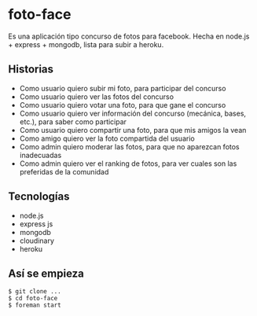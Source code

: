 foto-face
=========

Es una aplicación tipo concurso de fotos para facebook.
Hecha en node.js + express + mongodb, lista para subir a heroku.

Historias
--------
* Como usuario quiero subir mi foto, para participar del concurso
* Como usuario quiero ver las fotos del concurso
* Como usuario quiero votar una foto, para que gane el concurso
* Como usuario quiero ver información del concurso (mecánica, bases, etc.), para saber como participar
* Como usuario quiero compartir una foto, para que mis amigos la vean
* Como amigo quiero ver la foto compartida del usuario
* Como admin quiero moderar las fotos, para que no aparezcan fotos inadecuadas
* Como admin quiero ver el ranking de fotos, para ver cuales son las preferidas de la comunidad

Tecnologías
--------
* node.js
* express js
* mongodb
* cloudinary
* heroku

Así se empieza
--------
	$ git clone ...  
	$ cd foto-face  
	$ foreman start  